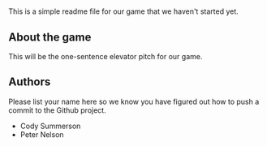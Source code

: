 # <Game Name>

This is a simple readme file for our game that we haven't started yet.

## About the game

This will be the one-sentence elevator pitch for our game.

## Authors

Please list your name here so we know you have figured out how to push a
commit to the Github project.

- Cody Summerson
- Peter Nelson
